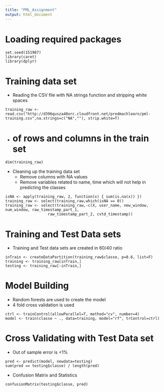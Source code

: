 ```yaml
---
title: "PML_Assignment"
output: html_document
---
```


# Loading required packages

```{r}
set.seed(151987)
library(caret)
library(dplyr)
```

# Training data set

- Reading the CSV file with NA strings function and stripping white spaces

```{r}
training_raw <- read.csv("http://d396qusza40orc.cloudfront.net/predmachlearn/pml-training.csv",na.strings=c("NA",""), strip.white=T)
```

- # of rows and columns in the train set

```{r}
dim(training_raw)
```

- Cleaning up the training data set
  - Remove columns with NA values
  - Remove variables related to name, time which will not help in predicting the classes

```{r}
isNA <- apply(training_raw, 2, function(x) { sum(is.na(x)) })
training_raw <- select(training_raw,which(isNA == 0))
training_raw <- select(training_raw,-c(X, user_name, new_window, num_window, raw_timestamp_part_1,
                   raw_timestamp_part_2, cvtd_timestamp))
```

# Training and Test Data sets

- Training and Test data sets are created in 60/40 ratio 

```{r}
inTrain <- createDataPartition(training_raw$classe, p=0.6, list=F)
training <- training_raw[inTrain,]
testing <- training_raw[-inTrain,]
```

# Model Building

- Random forests are used to create the model
- 4 fold cross validation is used

```{r}
ctrl <- trainControl(allowParallel=T, method="cv", number=4)
model <- train(classe ~ ., data=training, model="rf", trControl=ctrl)
```

# Cross Validating with Test Data set

- Out of sample error is <1%

```{r}
pred <- predict(model, newdata=testing)  
sum(pred == testing$classe) / length(pred)
```

- Confusion Matrix and Statistics

```{r}
confusionMatrix(testing$classe, pred)
```

